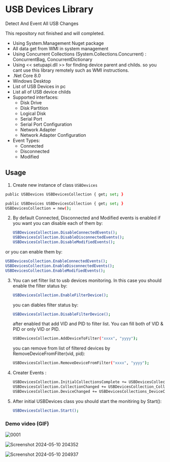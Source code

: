 # USB Devices Library
Detect And Event All USB Changes

This repository not finished and will completed.

- Using System.Management Nuget package
- All data get from WMI in system management
- Using Concurrent Collections (System.Collections.Concurrent) : ConcurrentBag, ConcurrentDictionary
- Using << setupapi.dll >> for finding device parent and childs. so you cant use this library remotely such as WMI instructions.
- .Net Core 8.0
- Windows Desktop 
- List of USB Devices in pc
- List all of USB device childs
- Supported interfaces:
  - Disk Drive
  - Disk Partition
  - Logical Disk
  - Serial Port
  - Serial Port Configuration
  - Network Adapter
  - Network Adapter Configuration
- Event Types:
  - Connected
  - Disconnected
  - Modified

## Usage
 1. Create new instance of class `USBDevices`
   ```sh
   public USBDevices USBDevicesCollection { get; set; }
   ```

   ```sh
   public USBDevices USBDevicesCollection { get; set; }
   USBDevicesCollection = new();
   ```

2. By default Connected, Disconnected and Modified events is enabled if you want you can disable each of them by:
    ```sh
   USBDevicesCollection.DisableConnectedEvents();
   USBDevicesCollection.DisableDisconnectedEvents();
   USBDevicesCollection.DisableModifiedEvents();
   ```
  or you can enable them by:
   ```sh
   USBDevicesCollection.EnableConnectedEvents();
   USBDevicesCollection.EnableDisconnectedEvents();
   USBDevicesCollection.EnableModifiedEvents();
   ```

3. You can set filter list to usb devices monitoring. In this case you should enable the filter status by: 
   ```sh
   USBDevicesCollection.EnableFilterDevice();
   ```
   you can diables filter status by:
   ```sh
   USBDevicesCollection.DisableFilterDevice();
   ```
   after enabled that add VID and PID to filter list. You can fill both of VID & PID or only VID or PID.
   ```sh
   USBDevicesCollection.AddDeviceToFilter("xxxx", "yyyy");
   ```
   you can remove from list of filtered devices by RemoveDeviceFromFilter(vid, pid):
   ```sh
   USBDevicesCollection.RemoveDeviceFromFilter("xxxx", "yyyy");
   ```

4. Creater Events :
   ```sh
   USBDevicesCollection.InitialCollectionsComplete += USBDevicesCollections_InitialCollectionsComplete;
   USBDevicesCollection.CollectionChanged += USBDevicesCollection_CollectionChanged;
   USBDevicesCollection.DeviceChanged += USBDevicesCollections_DeviceChanged;
   ```

5. After initial USBDevices class you should start the monitiring by Start():
   ```sh
   USBDevicesCollection.Start();
   ```

### Demo video (GIF)
![0001](https://github.com/bakhshipoor/USBDevices/assets/2270529/83101ddb-78b7-4058-ae7e-deccb00da5b2)


![Screenshot 2024-05-10 204352](https://github.com/bakhshipoor/USBDevices/assets/2270529/21bf7b55-b777-4a98-8733-d4eed521830f)

![Screenshot 2024-05-10 204937](https://github.com/bakhshipoor/USBDevices/assets/2270529/3693d8f3-e864-4a16-9281-e712f52c4fe8)
